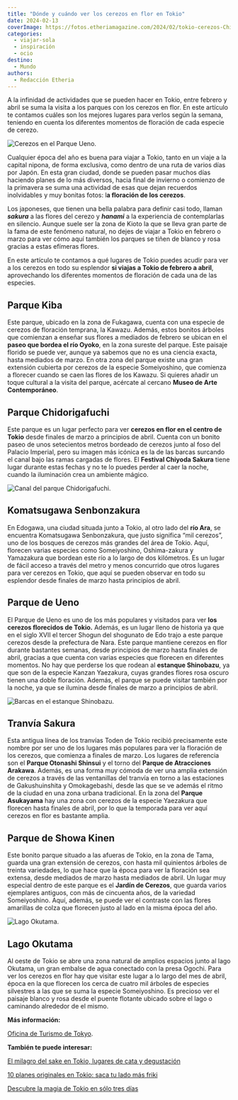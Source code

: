 ```yaml
---
title: "Dónde y cuándo ver los cerezos en flor en Tokio"
date: 2024-02-13
coverImage: https://fotos.etheriamagazine.com/2024/02/tokio-cerezos-Chidorigafuchi.jpg
categories: 
  - viajar-sola
  - inspiración
  - ocio
destino: 
  - Mundo
authors: 
  - Redacción Etheria
---
```


A la infinidad de actividades que se pueden hacer en Tokio, entre febrero y abril se 
suma la visita a los parques con los cerezos en flor. En este artículo te contamos 
cuáles son los mejores lugares para verlos según la semana, teniendo en cuenta los 
diferentes momentos de floración de cada especie de cerezo. 

![Cerezos en el Parque Ueno.](https://fotos.etheriamagazine.com/2024/02/Tokio-cerezos-ueno.jpg "Cerezos en el Parque Ueno. © Turismo de Tokyo.")

Cualquier época del año es buena para viajar a Tokio, tanto en un viaje a la capital 
nipona, de forma exclusiva, como dentro de una ruta de varios días por Japón. En esta 
gran ciudad, donde se pueden pasar muchos días haciendo planes de lo más diversos, hacia 
final de invierno o comienzo de la primavera se suma una actividad de esas que dejan 
recuerdos inolvidables y muy bonitas fotos: l**a floración de los cerezos**. 

Los japoneses, que tienen una bella palabra para definir casi todo, llaman _**sakura**_ 
a las flores del cerezo y _**hanami**_ a la experiencia de contemplarlas en silencio. 
Aunque suele ser la zona de Kioto la que se lleva gran parte de la fama de este fenómeno 
natural, no dejes de viajar a Tokio en febrero o marzo para ver cómo aquí también los 
parques se tiñen de blanco y rosa gracias a estas efímeras flores. 

En este artículo te contamos a qué lugares de Tokio puedes acudir para ver a los cerezos 
en todo su esplendor **si viajas a Tokio de febrero a abril**, aprovechando los 
diferentes momentos de floración de cada una de las especies. 

## Parque Kiba

Este parque, ubicado en la zona de Fukagawa, cuenta con una especie de cerezos de 
floración temprana, la Kawazu. Además, estos bonitos árboles que comienzan a enseñar sus 
flores a mediados de febrero se ubican en el **paseo que bordea el río Oyoko**, en la 
zona sureste del parque. Este paisaje florido se puede ver, aunque ya sabemos que no es 
una ciencia exacta, hasta mediados de marzo. En otra zona del parque existe una gran 
extensión cubierta por cerezos de la especie Someiyoshino, que comienza a florecer 
cuando se caen las flores de los Kawazu. Si quieres añadir un toque cultural a la visita 
del parque, acércate al cercano **Museo de Arte Contemporáneo**. 

## Parque Chidorigafuchi

Este parque es un lugar perfecto para ver **cerezos en flor en el centro de Tokio** 
desde finales de marzo a principios de abril. Cuenta con un bonito paseo de unos 
setecientos metros bordeado de cerezos junto al foso del Palacio Imperial, pero su 
imagen más icónica es la de las barcas surcando el canal bajo las ramas cargadas de 
flores. El **Festival Chiyoda Sakura** tiene lugar durante estas fechas y no te lo 
puedes perder al caer la noche, cuando la iluminación crea un ambiente mágico. 

![Canal del parque Chidorigafuchi.](https://fotos.etheriamagazine.com/2024/02/tokio-cerezos-Chidorigafuchi.jpg "Canal del parque Chidorigafuchi. © Yu Kato.")

## Komatsugawa Senbonzakura

En Edogawa, una ciudad situada junto a Tokio, al otro lado del **río Ara**, se encuentra 
Komatsugawa Senbonzakura, que justo significa “mil cerezos”, uno de los bosques de 
cerezos más grandes del área de Tokio. Aquí, florecen varias especies como Someiyoshino, 
Oshima-zakura y Yamazakura que bordean este río a lo largo de dos kilómetros. Es un 
lugar de fácil acceso a través del metro y menos concurrido que otros lugares para ver 
cerezos en Tokio, que aquí se pueden observar en todo su esplendor desde finales de 
marzo hasta principios de abril. 

## Parque de Ueno

El Parque de Ueno es uno de los más populares y visitados para ver **los cerezos 
florecidos de Tokio.** Además, es un lugar lleno de historia ya que en el siglo XVII el 
tercer Shogun del shogunato de Edo trajo a este parque cerezos desde la prefectura de 
Nara. Este parque mantiene cerezos en flor durante bastantes semanas, desde principios 
de marzo hasta finales de abril, gracias a que cuenta con varias especies que florecen 
en diferentes momentos. No hay que perderse los que rodean al **estanque Shinobazu**, ya 
que son de la especie Kanzan Yaezakura, cuyas grandes flores rosa oscuro tienen una 
doble floración. Además, el parque se puede visitar también por la noche, ya que se 
ilumina desde finales de marzo a principios de abril. 

![Barcas en el estanque Shinobazu.](https://fotos.etheriamagazine.com/2024/02/tokio-cerezos-parque-ueno-barca.jpg "Barcas en el estanque Shinobazu.")

## Tranvía Sakura

Esta antigua línea de los tranvías Toden de Tokio recibió precisamente este nombre por 
ser uno de los lugares más populares para ver la floración de los cerezos, que comienza 
a finales de marzo. Los lugares de referencia son el **Parque Otonashi Shinsui** y el 
torno del **Parque de Atracciones Arakawa**. Además, es una forma muy cómoda de ver una 
amplia extensión de cerezos a través de las ventanillas del tranvía en torno a las 
estaciones de Gakushuinshita y Omokagebashi, desde las que se ve además el ritmo de la 
ciudad en una zona urbana tradicional. En la zona del **Parque Asukayama** hay una zona 
con cerezos de la especie Yaezakura que florecen hasta finales de abril, por lo que la 
temporada para ver aquí cerezos en flor es bastante amplia. 

## Parque de Showa Kinen

Este bonito parque situado a las afueras de Tokio, en la zona de Tama, guarda una gran 
extensión de cerezos, con hasta mil quinientos árboles de treinta variedades, lo que 
hace que la época para ver la floración sea extensa, desde mediados de marzo hasta 
mediados de abril. Un lugar muy especial dentro de este parque es el **Jardín de 
Cerezos**, que guarda varios ejemplares antiguos, con más de cincuenta años, de la 
variedad Someiyoshino. Aquí, además, se puede ver el contraste con las flores amarillas 
de colza que florecen justo al lado en la misma época del año. 

![Lago Okutama.](https://fotos.etheriamagazine.com/2024/02/Tokio-cerezos-okutama.jpg "Lago Okutama. © Turismo de Tokyo.")

## Lago Okutama

Al oeste de Tokio se abre una zona natural de amplios espacios junto al lago Okutama, un 
gran embalse de agua conectado con la presa Ogochi. Para ver los cerezos en flor hay que 
visitar este lugar a lo largo del mes de abril, época en la que florecen los cerca de 
cuatro mil árboles de especies silvestres a las que se suma la especie Someiyoshino. Es 
precioso ver el paisaje blanco y rosa desde el puente flotante ubicado sobre el lago o 
caminando alrededor de el mismo. 

**Más información:** 

[Oficina de Turismo de Tokyo](https://www.gotokyo.org/es/). 

**También te puede interesar:** 

[El milagro del sake en Tokio, lugares de cata y 
degustación](https://etheriamagazine.com/2023/12/04/sake-en-tokio/) 

[10 planes originales en Tokio: saca tu lado más 
friki](https://etheriamagazine.com/2023/02/13/planes-originales-en-tokio/) 

[Descubre la magia de Tokio en sólo tres 
días](https://etheriamagazine.com/2021/07/28/que-hacer-3-dias-en-tokio-viajes-mujeres/)
